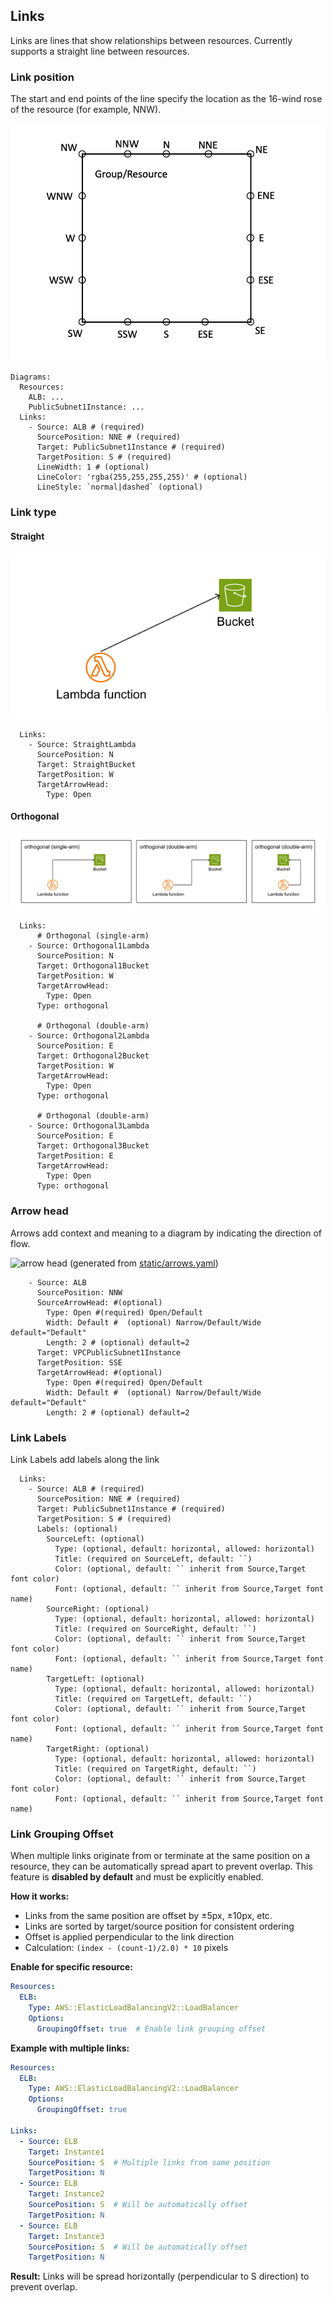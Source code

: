 ## Links

Links are lines that show relationships between resources. Currently supports a straight line between resources.

### Link position

The start and end points of the line specify the location as the 16-wind rose of the resource (for example, NNW).

![position](static/position.png)

```
Diagrams:
  Resources:
    ALB: ...
    PublicSubnet1Instance: ...
  Links:
    - Source: ALB # (required)
      SourcePosition: NNE # (required)
      Target: PublicSubnet1Instance # (required)
      TargetPosition: S # (required)
      LineWidth: 1 # (optional)
      LineColor: 'rgba(255,255,255,255)' # (optional)
      LineStyle: `normal|dashed` (optional)
```

### Link type

#### Straight
![straight link](static/link-straight.png)
```
  Links:
    - Source: StraightLambda
      SourcePosition: N
      Target: StraightBucket
      TargetPosition: W
      TargetArrowHead:
        Type: Open
```

#### Orthogonal
![orthogonal link](static/link-orthogonal.png)
```
  Links:
      # Orthogonal (single-arm)
    - Source: Orthogonal1Lambda
      SourcePosition: N
      Target: Orthogonal1Bucket
      TargetPosition: W
      TargetArrowHead:
        Type: Open
      Type: orthogonal

      # Orthogonal (double-arm)
    - Source: Orthogonal2Lambda
      SourcePosition: E
      Target: Orthogonal2Bucket
      TargetPosition: W
      TargetArrowHead:
        Type: Open
      Type: orthogonal

      # Orthogonal (double-arm)
    - Source: Orthogonal3Lambda
      SourcePosition: E
      Target: Orthogonal3Bucket
      TargetPosition: E
      TargetArrowHead:
        Type: Open
      Type: orthogonal
```


### Arrow head

Arrows add context and meaning to a diagram by indicating the direction of flow.

![arrow head](static/arrows.png)
(generated from [static/arrows.yaml](static/arrows.yaml))

```
    - Source: ALB
      SourcePosition: NNW
      SourceArrowHead: #(optional)
        Type: Open #(required) Open/Default
        Width: Default #  (optional) Narrow/Default/Wide default="Default"
        Length: 2 # (optional) default=2
      Target: VPCPublicSubnet1Instance
      TargetPosition: SSE
      TargetArrowHead: #(optional)
        Type: Open #(required) Open/Default
        Width: Default #  (optional) Narrow/Default/Wide default="Default"
        Length: 2 # (optional) default=2
```

### Link Labels

Link Labels add labels along the link

```
  Links:
    - Source: ALB # (required)
      SourcePosition: NNE # (required)
      Target: PublicSubnet1Instance # (required)
      TargetPosition: S # (required)
      Labels: (optional)
        SourceLeft: (optional)
          Type: (optional, default: horizontal, allowed: horizontal) 
          Title: (required on SourceLeft, default: ``)
          Color: (optional, default: `` inherit from Source,Target font color)
          Font: (optional, default: `` inherit from Source,Target font name)
        SourceRight: (optional)
          Type: (optional, default: horizontal, allowed: horizontal) 
          Title: (required on SourceRight, default: ``)
          Color: (optional, default: `` inherit from Source,Target font color)
          Font: (optional, default: `` inherit from Source,Target font name)
        TargetLeft: (optional)
          Type: (optional, default: horizontal, allowed: horizontal) 
          Title: (required on TargetLeft, default: ``)
          Color: (optional, default: `` inherit from Source,Target font color)
          Font: (optional, default: `` inherit from Source,Target font name)
        TargetRight: (optional)
          Type: (optional, default: horizontal, allowed: horizontal) 
          Title: (required on TargetRight, default: ``)
          Color: (optional, default: `` inherit from Source,Target font color)
          Font: (optional, default: `` inherit from Source,Target font name)
```

### Link Grouping Offset

When multiple links originate from or terminate at the same position on a resource, they can be automatically spread apart to prevent overlap. This feature is **disabled by default** and must be explicitly enabled.

**How it works:**
- Links from the same position are offset by ±5px, ±10px, etc.
- Links are sorted by target/source position for consistent ordering
- Offset is applied perpendicular to the link direction
- Calculation: `(index - (count-1)/2.0) * 10` pixels

**Enable for specific resource:**
```yaml
Resources:
  ELB:
    Type: AWS::ElasticLoadBalancingV2::LoadBalancer
    Options:
      GroupingOffset: true  # Enable link grouping offset
```

**Example with multiple links:**
```yaml
Resources:
  ELB:
    Type: AWS::ElasticLoadBalancingV2::LoadBalancer
    Options:
      GroupingOffset: true
      
Links:
  - Source: ELB
    Target: Instance1
    SourcePosition: S  # Multiple links from same position
    TargetPosition: N
  - Source: ELB
    Target: Instance2
    SourcePosition: S  # Will be automatically offset
    TargetPosition: N
  - Source: ELB
    Target: Instance3
    SourcePosition: S  # Will be automatically offset
    TargetPosition: N
```

**Result:** Links will be spread horizontally (perpendicular to S direction) to prevent overlap.


